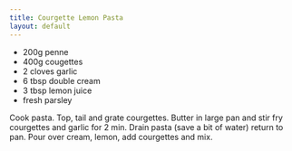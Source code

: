 ```yaml
---
title: Courgette Lemon Pasta
layout: default
---
```


- 200g penne
- 400g cougettes
- 2 cloves garlic
- 6 tbsp double cream
- 3 tbsp lemon juice
- fresh parsley

Cook pasta.
Top, tail and grate courgettes.
Butter in large pan and stir fry courgettes and garlic for 2 min.
Drain pasta (save a bit of water) return to pan. Pour over cream, lemon, add courgettes and mix.
